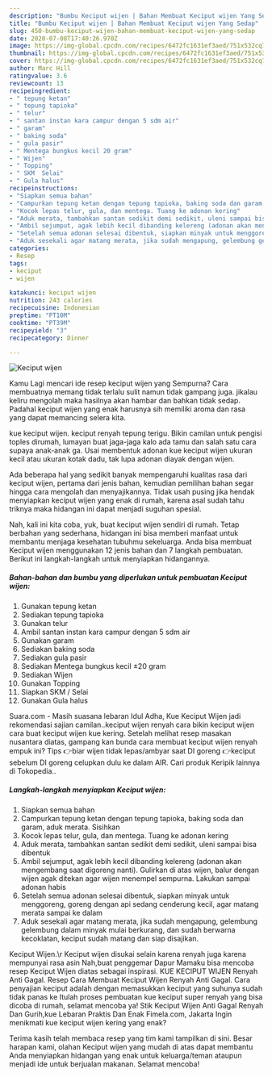 ```yaml
---
description: "Bumbu Keciput wijen | Bahan Membuat Keciput wijen Yang Sedap"
title: "Bumbu Keciput wijen | Bahan Membuat Keciput wijen Yang Sedap"
slug: 450-bumbu-keciput-wijen-bahan-membuat-keciput-wijen-yang-sedap
date: 2020-07-08T17:40:26.970Z
image: https://img-global.cpcdn.com/recipes/6472fc1631ef3aed/751x532cq70/keciput-wijen-foto-resep-utama.jpg
thumbnail: https://img-global.cpcdn.com/recipes/6472fc1631ef3aed/751x532cq70/keciput-wijen-foto-resep-utama.jpg
cover: https://img-global.cpcdn.com/recipes/6472fc1631ef3aed/751x532cq70/keciput-wijen-foto-resep-utama.jpg
author: Marc Hill
ratingvalue: 3.6
reviewcount: 13
recipeingredient:
- " tepung ketan"
- " tepung tapioka"
- " telur"
- " santan instan kara campur dengan 5 sdm air"
- " garam"
- " baking soda"
- " gula pasir"
- " Mentega bungkus kecil 20 gram"
- " Wijen"
- " Topping"
- " SKM  Selai"
- " Gula halus"
recipeinstructions:
- "Siapkan semua bahan"
- "Campurkan tepung ketan dengan tepung tapioka, baking soda dan garam, aduk merata. Sisihkan"
- "Kocok lepas telur, gula, dan mentega. Tuang ke adonan kering"
- "Aduk merata, tambahkan santan sedikit demi sedikit, uleni sampai bisa dibentuk"
- "Ambil sejumput, agak lebih kecil dibanding kelereng (adonan akan mengembang saat digoreng nanti). Gulirkan di atas wijen, balur dengan wijen agak ditekan agar wijen menempel sempurna. Lakukan sampai adonan habis"
- "Setelah semua adonan selesai dibentuk, siapkan minyak untuk menggoreng, goreng dengan api sedang cenderung kecil, agar matang merata sampai ke dalam"
- "Aduk sesekali agar matang merata, jika sudah mengapung, gelembung gelembung dalam minyak mulai berkurang, dan sudah berwarna kecoklatan, keciput sudah matang dan siap disajikan."
categories:
- Resep
tags:
- keciput
- wijen

katakunci: keciput wijen 
nutrition: 243 calories
recipecuisine: Indonesian
preptime: "PT10M"
cooktime: "PT39M"
recipeyield: "3"
recipecategory: Dinner

---
```



![Keciput wijen](https://img-global.cpcdn.com/recipes/6472fc1631ef3aed/751x532cq70/keciput-wijen-foto-resep-utama.jpg)

Kamu Lagi mencari ide resep keciput wijen yang Sempurna? Cara membuatnya memang tidak terlalu sulit namun tidak gampang juga. jikalau keliru mengolah maka hasilnya akan hambar dan bahkan tidak sedap. Padahal keciput wijen yang enak harusnya sih memiliki aroma dan rasa yang dapat memancing selera kita.

kue keciput wijen. keciput renyah tepung terigu. Bikin camilan untuk pengisi toples dirumah, lumayan buat jaga-jaga kalo ada tamu dan salah satu cara supaya anak-anak ga. Usai membentuk adonan kue keciput wijen ukuran kecil atau ukuran kotak dadu, tak lupa adonan diayak dengan wijen.

Ada beberapa hal yang sedikit banyak mempengaruhi kualitas rasa dari keciput wijen, pertama dari jenis bahan, kemudian pemilihan bahan segar hingga cara mengolah dan menyajikannya. Tidak usah pusing jika hendak menyiapkan keciput wijen yang enak di rumah, karena asal sudah tahu triknya maka hidangan ini dapat menjadi suguhan spesial.


Nah, kali ini kita coba, yuk, buat keciput wijen sendiri di rumah. Tetap berbahan yang sederhana, hidangan ini bisa memberi manfaat untuk membantu menjaga kesehatan tubuhmu sekeluarga. Anda bisa membuat Keciput wijen menggunakan 12 jenis bahan dan 7 langkah pembuatan. Berikut ini langkah-langkah untuk menyiapkan hidangannya.

<!--inarticleads1-->

##### Bahan-bahan dan bumbu yang diperlukan untuk pembuatan Keciput wijen:

1. Gunakan  tepung ketan
1. Sediakan  tepung tapioka
1. Gunakan  telur
1. Ambil  santan instan kara campur dengan 5 sdm air
1. Gunakan  garam
1. Sediakan  baking soda
1. Sediakan  gula pasir
1. Sediakan  Mentega bungkus kecil ±20 gram
1. Sediakan  Wijen
1. Gunakan  Topping
1. Siapkan  SKM / Selai
1. Gunakan  Gula halus


Suara.com - Masih suasana lebaran Idul Adha, Kue Keciput Wijen jadi rekomendasi sajian camilan..keciput wijen renyah cara bikin keciput wijen cara buat keciput wijen kue kering. Setelah melihat resep masakan nusantara diatas, gampang kan bunda cara membuat keciput wijen renyah empuk ini? Tips 👉biar wijen tidak lepas/ambyar saat DI goreng 👉keciput sebelum DI goreng celupkan dulu ke dalam AIR. Cari produk Keripik lainnya di Tokopedia.. 

<!--inarticleads2-->

##### Langkah-langkah menyiapkan Keciput wijen:

1. Siapkan semua bahan
1. Campurkan tepung ketan dengan tepung tapioka, baking soda dan garam, aduk merata. Sisihkan
1. Kocok lepas telur, gula, dan mentega. Tuang ke adonan kering
1. Aduk merata, tambahkan santan sedikit demi sedikit, uleni sampai bisa dibentuk
1. Ambil sejumput, agak lebih kecil dibanding kelereng (adonan akan mengembang saat digoreng nanti). Gulirkan di atas wijen, balur dengan wijen agak ditekan agar wijen menempel sempurna. Lakukan sampai adonan habis
1. Setelah semua adonan selesai dibentuk, siapkan minyak untuk menggoreng, goreng dengan api sedang cenderung kecil, agar matang merata sampai ke dalam
1. Aduk sesekali agar matang merata, jika sudah mengapung, gelembung gelembung dalam minyak mulai berkurang, dan sudah berwarna kecoklatan, keciput sudah matang dan siap disajikan.


Keciput Wijen.\r Keciput wijen disukai selain karena renyah juga karena mempunyai rasa asin Nah,buat penggemar Dapur Mamaku bisa mencoba resep Keciput Wijen diatas sebagai inspirasi. KUE KECIPUT WIJEN Renyah Anti Gagal. Resep Cara Membuat Keciput Wijen Renyah Anti Gagal. Cara penyajian keciput adalah dengan memasukkan keciput yang suhunya sudah tidak panas ke Itulah proses pembuatan kue keciput super renyah yang bisa dicoba di rumah, selamat mencoba ya! Stik Keciput Wijen Anti Gagal Renyah Dan Gurih,kue Lebaran Praktis Dan Enak Fimela.com, Jakarta Ingin menikmati kue keciput wijen kering yang enak? 

Terima kasih telah membaca resep yang tim kami tampilkan di sini. Besar harapan kami, olahan Keciput wijen yang mudah di atas dapat membantu Anda menyiapkan hidangan yang enak untuk keluarga/teman ataupun menjadi ide untuk berjualan makanan. Selamat mencoba!
